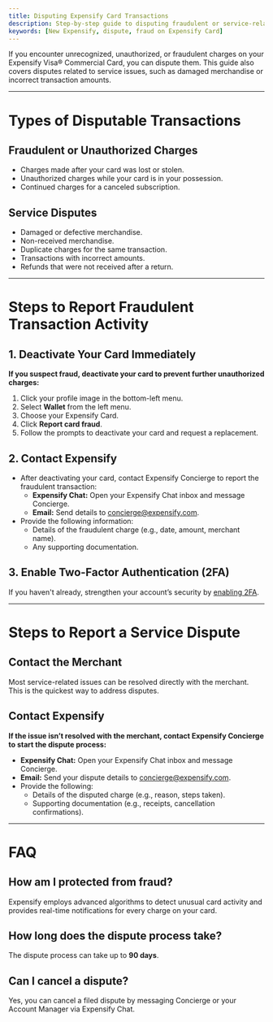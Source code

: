 ```yaml
---
title: Disputing Expensify Card Transactions
description: Step-by-step guide to disputing fraudulent or service-related charges on your Expensify Visa® Commercial Card
keywords: [New Expensify, dispute, fraud on Expensify Card]
---
```

<div id="new-expensify" markdown="1">

If you encounter unrecognized, unauthorized, or fraudulent charges on your Expensify Visa® Commercial Card, you can dispute them. This guide also covers disputes related to service issues, such as damaged merchandise or incorrect transaction amounts.

---

# Types of Disputable Transactions

## Fraudulent or Unauthorized Charges
- Charges made after your card was lost or stolen.
- Unauthorized charges while your card is in your possession.
- Continued charges for a canceled subscription.

## Service Disputes
- Damaged or defective merchandise.
- Non-received merchandise.
- Duplicate charges for the same transaction.
- Transactions with incorrect amounts.
- Refunds that were not received after a return.

---

# Steps to Report Fraudulent Transaction Activity

## 1. Deactivate Your Card Immediately

**If you suspect fraud, deactivate your card to prevent further unauthorized charges:**

1. Click your profile image in the bottom-left menu.
2. Select **Wallet** from the left menu.
3. Choose your Expensify Card.
4. Click **Report card fraud**.
5. Follow the prompts to deactivate your card and request a replacement.

## 2. Contact Expensify
   - After deactivating your card, contact Expensify Concierge to report the fraudulent transaction:
     - **Expensify Chat:** Open your Expensify Chat inbox and message Concierge.
     - **Email:** Send details to concierge@expensify.com.
   - Provide the following information:
     - Details of the fraudulent charge (e.g., date, amount, merchant name).
     - Any supporting documentation.

## 3. Enable Two-Factor Authentication (2FA)

If you haven't already, strengthen your account’s security by [enabling 2FA](https://help.expensify.com/articles/new-expensify/settings/Enable-Two-Factor-Authentication).

---

# Steps to Report a Service Dispute

## Contact the Merchant

Most service-related issues can be resolved directly with the merchant. This is the quickest way to address disputes.

## Contact Expensify

**If the issue isn’t resolved with the merchant, contact Expensify Concierge to start the dispute process:**

   - **Expensify Chat:** Open your Expensify Chat inbox and message Concierge.
   - **Email:** Send your dispute details to concierge@expensify.com.
   - Provide the following:
     - Details of the disputed charge (e.g., reason, steps taken).
     - Supporting documentation (e.g., receipts, cancellation confirmations).

---

# FAQ

## How am I protected from fraud?
Expensify employs advanced algorithms to detect unusual card activity and provides real-time notifications for every charge on your card.

## How long does the dispute process take?
The dispute process can take up to **90 days**.

## Can I cancel a dispute?
Yes, you can cancel a filed dispute by messaging Concierge or your Account Manager via Expensify Chat. 

</div>
